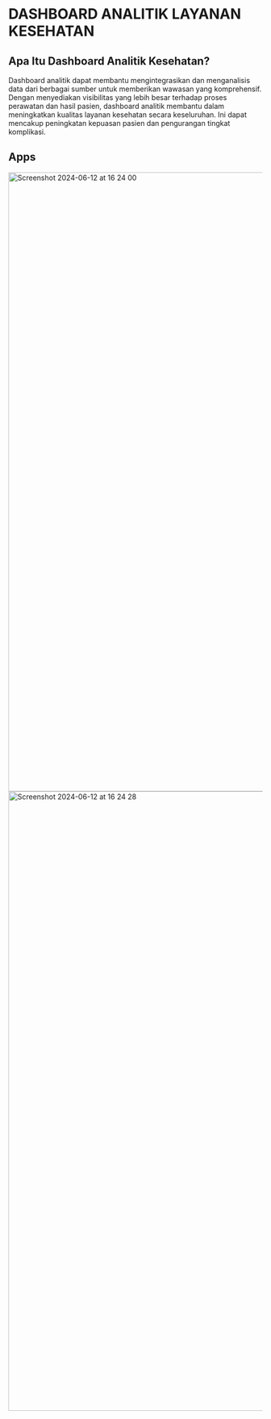 # DASHBOARD ANALITIK LAYANAN KESEHATAN

## Apa Itu Dashboard Analitik Kesehatan?

Dashboard analitik dapat membantu mengintegrasikan dan menganalisis data dari berbagai sumber untuk memberikan wawasan yang komprehensif. Dengan menyediakan visibilitas yang lebih besar terhadap proses perawatan dan hasil pasien, dashboard analitik membantu dalam meningkatkan kualitas layanan kesehatan secara keseluruhan. Ini dapat mencakup peningkatan kepuasan pasien dan pengurangan tingkat komplikasi.

## Apps
<img width="1227" alt="Screenshot 2024-06-12 at 16 24 00" src="https://github.com/Wawan-092/CP_Kainara/assets/107167667/6d2da190-0a23-4bcb-b69b-29db1bfdbc0c">
<img width="1228" alt="Screenshot 2024-06-12 at 16 24 28" src="https://github.com/Wawan-092/CP_Kainara/assets/107167667/62dc4e78-7cde-489a-aecb-2a65c48ab814">
